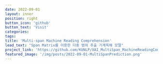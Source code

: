 ```yaml
---
date: 2022-09-01
layout: inner
position: right
button_icon: 'github'
button_text: 'Visit'
categories:
tags:
title: 'Multi-span Machine Reading Comprehension'
lead_text: "Span Matrix를 이용한 다중 범위 추출 기계독해 모델"
project_link: 'https://github.com/KUNLP/XAI_MultiSpan_MachineReadingComprehension'
featured_image: '/img/posts/2022-09-01-MultiSpanPrediction.png'
---
```

